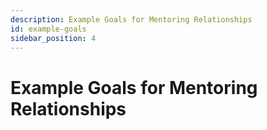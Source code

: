 ```yaml
---
description: Example Goals for Mentoring Relationships
id: example-goals
sidebar_position: 4
---
```


# Example Goals for Mentoring Relationships

